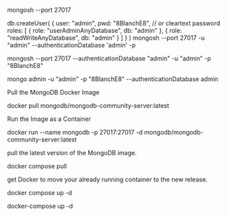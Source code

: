 mongosh --port 27017

db.createUser(
   {
     user: "admin",
     pwd: "8BlanchE8", // or cleartext password
     roles: [
       { role: "userAdminAnyDatabase", db: "admin" },
       { role: "readWriteAnyDatabase", db: "admin" }
     ]
   }
 )
mongosh --port 27017 -u "admin" --authenticationDatabase 'admin' -p

 mongosh --port 27017 --authenticationDatabase "admin" -u "admin" -p "8BlanchE8"

mongo admin -u "admin" -p "8BlanchE8" --authenticationDatabase admin

Pull the MongoDB Docker Image

docker pull mongodb/mongodb-community-server:latest

Run the Image as a Container

docker run --name mongodb -p 27017:27017 -d mongodb/mongodb-community-server:latest


pull the latest version of the MongoDB image.

docker compose pull

get Docker to move your already running container to the new release.

docker compose up -d

docker-compose up -d
